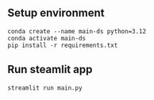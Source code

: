 ## Setup environment
```
conda create --name main-ds python=3.12
conda activate main-ds
pip install -r requirements.txt
```

## Run steamlit app
```
streamlit run main.py
```
